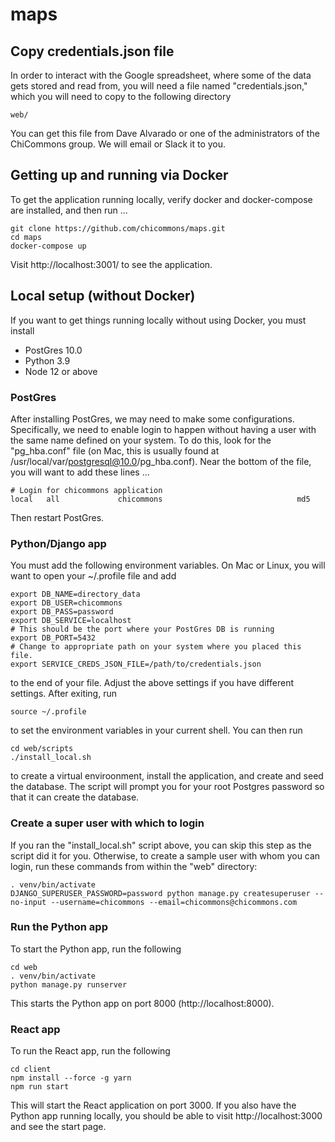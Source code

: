 # maps
   
## Copy credentials.json file

In order to interact with the Google spreadsheet, where some of the data gets stored and read from, you will need a file named "credentials.json," which you will need to copy to the following directory

```
web/
```

You can get this file from Dave Alvarado or one of the administrators of the ChiCommons group.  We will email or Slack it to you.
   
## Getting up and running via Docker 
 
To get the application running locally, verify docker and docker-compose are installed, and then run ...

```
git clone https://github.com/chicommons/maps.git
cd maps
docker-compose up
```

Visit http://localhost:3001/ to see the application.
 
## Local setup (without Docker)

If you want to get things running locally without using Docker, you must install

- PostGres 10.0
- Python 3.9
- Node 12 or above

### PostGres

After installing PostGres, we may need to make some configurations.  Specifically, we need to enable login to happen without having a user with the same name defined on your system.  To do this, look for the "pg_hba.conf" file (on Mac, this is usually found at /usr/local/var/postgresql@10.0/pg_hba.conf).  Near the bottom of the file, you will want to add these lines ...
 
```
# Login for chicommons application
local   all             chicommons                              md5
```

Then restart PostGres.

### Python/Django app 

You must add the following environment variables.  On Mac or Linux, you will want to open your ~/.profile file and add

```
export DB_NAME=directory_data
export DB_USER=chicommons
export DB_PASS=password
export DB_SERVICE=localhost
# This should be the port where your PostGres DB is running
export DB_PORT=5432
# Change to appropriate path on your system where you placed this file.
export SERVICE_CREDS_JSON_FILE=/path/to/credentials.json
```

to the end of your file.  Adjust the above settings if you have different settings.  After exiting, run

```
source ~/.profile
```

to set the environment variables in your current shell.  You can then run

```
cd web/scripts
./install_local.sh
```

to create a virtual enviroonment, install the application, and create and seed the database.  The script will prompt you for your root Postgres password so that it can create the database.

### Create a super user with which to login

If you ran the "install_local.sh" script above, you can skip this step as the script did it for you.  Otherwise, to create a sample user with whom you can login, run these commands from within the "web" directory:

```
. venv/bin/activate
DJANGO_SUPERUSER_PASSWORD=password python manage.py createsuperuser --no-input --username=chicommons --email=chicommons@chicommons.com
```

### Run the Python app

To start the Python app, run the following

```
cd web
. venv/bin/activate
python manage.py runserver
```
 
This starts the Python app on port 8000 (http://localhost:8000).  

### React app

To run the React app, run the following

```
cd client
npm install --force -g yarn
npm run start
```

This will start the React application on port 3000.  If you also have the Python app running locally, you should be able to visit http://localhost:3000 and see the start page.


